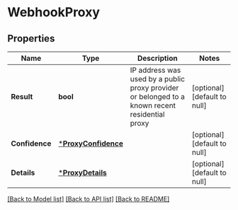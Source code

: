 # WebhookProxy

## Properties
Name | Type | Description | Notes
------------ | ------------- | ------------- | -------------
**Result** | **bool** | IP address was used by a public proxy provider or belonged to a known recent residential proxy  | [optional] [default to null]
**Confidence** | [***ProxyConfidence**](ProxyConfidence.md) |  | [optional] [default to null]
**Details** | [***ProxyDetails**](ProxyDetails.md) |  | [optional] [default to null]

[[Back to Model list]](../README.md#documentation-for-models) [[Back to API list]](../README.md#documentation-for-api-endpoints) [[Back to README]](../README.md)

